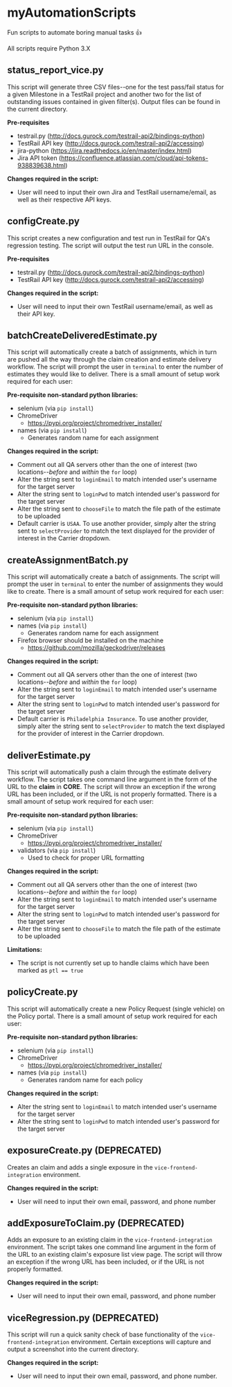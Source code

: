 # myAutomationScripts
Fun scripts to automate boring manual tasks :+1:

All scripts require Python 3.X


## status_report_vice.py
This script will generate three CSV files--one for the test pass/fail status for a given Milestone in a TestRail project and another two for the list of outstanding issues contained in given filter(s). Output files can be found in the current directory.

**Pre-requisites**
- testrail.py (http://docs.gurock.com/testrail-api2/bindings-python)
- TestRail API key (http://docs.gurock.com/testrail-api2/accessing)
- jira-python (https://jira.readthedocs.io/en/master/index.html)
- Jira API token (https://confluence.atlassian.com/cloud/api-tokens-938839638.html)

**Changes required in the script:**
- User will need to input their own Jira and TestRail username/email, as well as their respective API keys.

## configCreate.py
This script creates a new configuration and test run in TestRail for QA's regression testing. The script will output the test run URL in the console.

**Pre-requisites**
- testrail.py (http://docs.gurock.com/testrail-api2/bindings-python)
- TestRail API key (http://docs.gurock.com/testrail-api2/accessing)

**Changes required in the script:**
- User will need to input their own TestRail username/email, as well as their API key.

## batchCreateDeliveredEstimate.py
This script will automatically create a batch of assignments, which in turn are pushed all the way through the claim creation and estimate delivery workflow. The script will prompt the user in `terminal` to enter the number of estimates they would like to deliver. There is a small amount of setup work required for each user:

**Pre-requisite non-standard python libraries:**
- selenium (via `pip install`)
- ChromeDriver
  - https://pypi.org/project/chromedriver_installer/
- names (via `pip install`)
  - Generates random name for each assignment
  
**Changes required in the script:**
- Comment out all QA servers other than the one of interest (two locations--*before* and *within* the `for` loop)
- Alter the string sent to `loginEmail` to match intended user's username for the target server
- Alter the string sent to `loginPwd` to match intended user's password for the target server
- Alter the string sent to `chooseFile` to match the file path of the estimate to be uploaded
- Default carrier is `USAA`. To use another provider, simply alter the string sent to `selectProvider` to match the text displayed for the provider of interest in the Carrier dropdown.

## createAssignmentBatch.py
This script will automatically create a batch of assignments. The script will prompt the user in `terminal` to enter the number of assignments they would like to create. There is a small amount of setup work required for each user:

**Pre-requisite non-standard python libraries:**
- selenium (via `pip install`)
- names (via `pip install`)
  - Generates random name for each assignment
- Firefox browser should be installed on the machine
  - https://github.com/mozilla/geckodriver/releases
  
**Changes required in the script:**
- Comment out all QA servers other than the one of interest (two locations--*before* and *within* the `for` loop)
- Alter the string sent to `loginEmail` to match intended user's username for the target server
- Alter the string sent to `loginPwd` to match intended user's password for the target server
- Default carrier is `Philadelphia Insurance`. To use another provider, simply alter the string sent to `selectProvider` to match the text displayed for the provider of interest in the Carrier dropdown.

## deliverEstimate.py
This script will automatically push a claim through the estimate delivery workflow. The script takes one command line argument in the form of the URL to the **claim** in **CORE**. The script will throw an exception if the wrong URL has been included, or if the URL is not properly formatted. There is a small amount of setup work required for each user:

**Pre-requisite non-standard python libraries:**
- selenium (via `pip install`)
- ChromeDriver
  - https://pypi.org/project/chromedriver_installer/
- validators (via `pip install`)
  - Used to check for proper URL formatting
  
**Changes required in the script:**
- Comment out all QA servers other than the one of interest (two locations--*before* and *within* the `for` loop)
- Alter the string sent to `loginEmail` to match intended user's username for the target server
- Alter the string sent to `loginPwd` to match intended user's password for the target server
- Alter the string sent to `chooseFile` to match the file path of the estimate to be uploaded

**Limitations:**
- The script is not currently set up to handle claims which have been marked as `ptl == true`

## policyCreate.py
This script will automatically create a new Policy Request (single vehicle) on the Policy portal. There is a small amount of setup work required for each user:

**Pre-requisite non-standard python libraries:**
- selenium (via `pip install`)
- ChromeDriver
  - https://pypi.org/project/chromedriver_installer/
- names (via `pip install`)
  - Generates random name for each policy
  
**Changes required in the script:**
- Alter the string sent to `loginEmail` to match intended user's username for the target server
- Alter the string sent to `loginPwd` to match intended user's password for the target server

## exposureCreate.py (DEPRECATED)
Creates an claim and adds a single exposure in the `vice-frontend-integration` environment.

**Changes required in the script:**
- User will need to input their own email, password, and phone number

## addExposureToClaim.py (DEPRECATED)
Adds an exposure to an existing claim in the `vice-frontend-integration` environment. The script takes one command line argument in the form of the URL to an existing claim's exposure list view page. The script will throw an exception if the wrong URL has been included, or if the URL is not properly formatted.

**Changes required in the script:**
- User will need to input their own email, password, and phone number

## viceRegression.py (DEPRECATED)
This script will run a quick sanity check of base functionality of the `vice-frontend-integration` environment. Certain exceptions will capture and output a screenshot into the current directory.

**Changes required in the script:**
- User will need to input their own email, password, and phone number.
